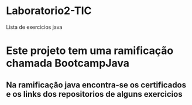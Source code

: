 # Laboratorio2-TIC
Lista de exercicios java

# Este projeto tem uma ramificação chamada BootcampJava


##  Na ramificação java encontra-se os certificados e os links dos repositorios de alguns exercicios
